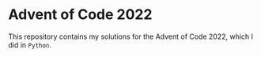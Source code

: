 Advent of Code 2022
===

This repository contains my solutions for the Advent of Code 2022, which I did in `Python`.

